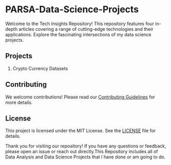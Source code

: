 # PARSA-Data-Science-Projects
Welcome to the Tech Insights Repository! This repository features four in-depth articles covering a range of cutting-edge technologies and their applications. Explore the fascinating intersections of my data science projects.

## Projects

1. Crypto Currency Datasets



## Contributing

We welcome contributions! Please read our [Contributing Guidelines](CONTRIBUTING.md) for more details.

## License

This project is licensed under the MIT License. See the [LICENSE](LICENSE.md) file for details.


Thank you for visiting our repository! If you have any questions or feedback, please open an issue or reach out directly.This Repository includes all of Data Analysis and Data Science Projects that I have done or am going to do.

